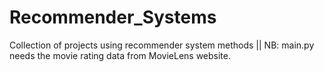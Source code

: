 # Recommender_Systems
Collection of projects using recommender system methods ||
NB: main.py needs the movie rating data from MovieLens website.
